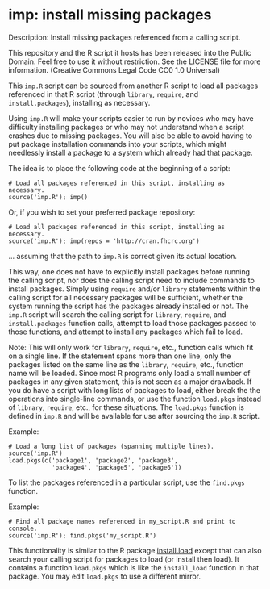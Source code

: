 # imp: install missing packages

Description: Install missing packages referenced from a calling script.

This repository and the R script it hosts has been released into the Public
Domain. Feel free to use it without restriction. See the LICENSE file for
more information. (Creative Commons Legal Code CC0 1.0 Universal)

This `imp.R` script can be sourced from another R script to load all packages
referenced in that R script (through `library`, `require`, and 
`install.packages`), installing as necessary.

Using `imp.R` will make your scripts easier to run by novices who may have 
difficulty installing packages or who may not understand when a script 
crashes due to missing packages. You will also be able to avoid having
to put package installation commands into your scripts, which might
needlessly install a package to a system which already had that package.

The idea is to place the following code at the beginning of a script:

```
# Load all packages referenced in this script, installing as necessary.
source('imp.R'); imp()
```

Or, if you wish to set your preferred package repository:

```
# Load all packages referenced in this script, installing as necessary.
source('imp.R'); imp(repos = 'http://cran.fhcrc.org')
```

... assuming that the path to `imp.R` is correct given its actual location.

This way, one does not have to explicitly install packages before
running the calling script, nor does the calling script need to include
commands to install packages. Simply using `require` and/or `library`
statements within the calling script for all necessary packages will be 
sufficient, whether the system running the script has the packages 
already installed or not. The `imp.R` script will search the calling
script for `library`, `require`, and `install.packages` function calls, 
attempt to load those packages passed to those functions, and attempt to 
install any packages which fail to load.

Note: This will only work for `library`, `require`, etc., function calls 
which fit on a single line. If the statement spans more than one line, only
the packages listed on the same line as the `library`, `require`, etc., 
function name will be loaded. Since most R programs only load a small
number of packages in any given statement, this is not seen as a major
drawback. If you do have a script with long lists of packages to load,
either break the the operations into single-line commands, or use the
function `load.pkgs` instead of `library`, `require`, etc., for these
situations. The `load.pkgs` function is defined in `imp.R` and will be 
available for use after sourcing the `imp.R` script.

Example:

```
# Load a long list of packages (spanning multiple lines).
source('imp.R')
load.pkgs(c('package1', 'package2', 'package3', 
            'package4', 'package5', 'package6'))
```

To list the packages referenced in a particular script, use the `find.pkgs`
function.

Example:

```
# Find all package names referenced in my_script.R and print to console.
source('imp.R'); find.pkgs('my_script.R')
```

This functionality is similar to the R package [install.load](https://cran.r-project.org/web/packages/install.load/index.html) except that can also search your
calling script for packages to load (or install then load). It contains
a function `load.pkgs` which is like the `install_load` function in that
package. You may edit `load.pkgs` to use a different mirror.
